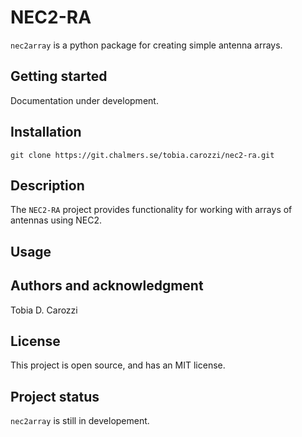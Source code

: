 # NEC2-RA

`nec2array` is a python package for creating simple antenna arrays.

## Getting started
Documentation under development.

## Installation

```
git clone https://git.chalmers.se/tobia.carozzi/nec2-ra.git
```

## Description
The `NEC2-RA` project provides functionality for working with arrays of antennas using NEC2. 


## Usage

## Authors and acknowledgment
Tobia D. Carozzi

## License
This project is open source, and has an MIT license.

## Project status
`nec2array` is still in developement.
